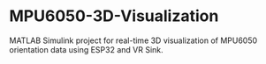 # MPU6050-3D-Visualization
MATLAB Simulink project for real-time 3D visualization of MPU6050 orientation data using ESP32 and VR Sink.
